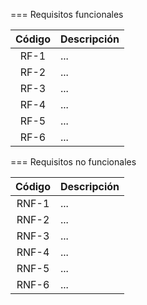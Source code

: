 ===
Requisitos funcionales

| C&oacute;digo | Descripci&oacute;n |
| :-------------: |:-------------|
| RF-1 | ... |
| RF-2 | ... |
| RF-3 | ... |
| RF-4 | ... |
| RF-5 | ... |
| RF-6 | ... |

===
Requisitos no funcionales


| C&oacute;digo | Descripci&oacute;n |
| :-------------: |:-------------|
| RNF-1 | ... |
| RNF-2 | ... |
| RNF-3 | ... |
| RNF-4 | ... |
| RNF-5 | ... |
| RNF-6 | ... |
